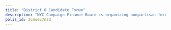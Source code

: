 ```yaml
---
title: "District 8 Candidate Forum"
description: "NYC Campaign Finance Board is organizing nonpartisan forums in which candidates can address the issues that matter to community members. This survey is designed to inform candidates of NYC Council District 8 of the issues that matter to District 8 community members."
polis_id: 2cnuec7nzd
---
```


